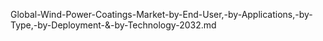 Global-Wind-Power-Coatings-Market-by-End-User,-by-Applications,-by-Type,-by-Deployment-&-by-Technology-2032.md
